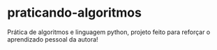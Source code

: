 # praticando-algoritmos
Prática de algoritmos e linguagem python, projeto feito para reforçar o aprendizado pessoal da autora!
